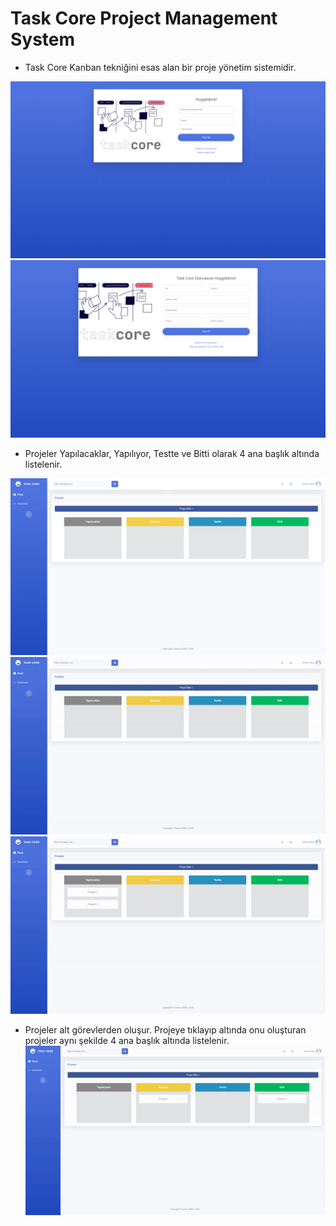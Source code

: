 # Task Core Project Management System

- Task Core Kanban tekniğini esas alan bir proje yönetim sistemidir.
	
![](images/index.PNG)
![](images/register.PNG)

- Projeler Yapılacaklar, Yapılıyor, Testte ve Bitti olarak 4 ana başlık altında listelenir.

![](images/homepage.PNG)
![](images/porjectadd.gif)
![](images/switch.gif)

- Projeler alt görevlerden oluşur. Projeye tıklayıp altında onu oluşturan projeler  aynı şekilde 4 ana başlık altında listelenir.
![](images/taskadd.gif)



